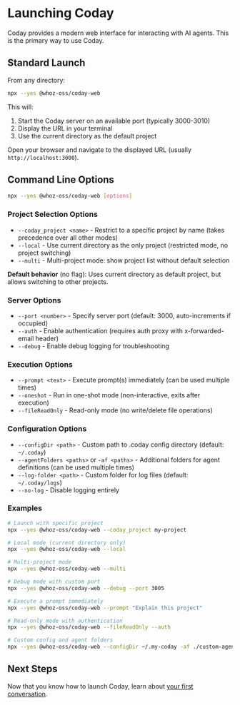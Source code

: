 # Launching Coday

Coday provides a modern web interface for interacting with AI agents. This is the primary way to use Coday.

## Standard Launch

From any directory:

```bash
npx --yes @whoz-oss/coday-web
```

This will:
1. Start the Coday server on an available port (typically 3000-3010)
2. Display the URL in your terminal
3. Use the current directory as the default project

Open your browser and navigate to the displayed URL (usually `http://localhost:3000`).

## Command Line Options

```bash
npx --yes @whoz-oss/coday-web [options]
```

### Project Selection Options

- `--coday_project <name>` - Restrict to a specific project by name (takes precedence over all other modes)
- `--local` - Use current directory as the only project (restricted mode, no project switching)
- `--multi` - Multi-project mode: show project list without default selection

**Default behavior** (no flag): Uses current directory as default project, but allows switching to other projects.

### Server Options

- `--port <number>` - Specify server port (default: 3000, auto-increments if occupied)
- `--auth` - Enable authentication (requires auth proxy with x-forwarded-email header)
- `--debug` - Enable debug logging for troubleshooting

### Execution Options

- `--prompt <text>` - Execute prompt(s) immediately (can be used multiple times)
- `--oneshot` - Run in one-shot mode (non-interactive, exits after execution)
- `--fileReadOnly` - Read-only mode (no write/delete file operations)

### Configuration Options

- `--configDir <path>` - Custom path to .coday config directory (default: `~/.coday`)
- `--agentFolders <paths>` or `-af <paths>` - Additional folders for agent definitions (can be used multiple times)
- `--log-folder <path>` - Custom folder for log files (default: `~/.coday/logs`)
- `--no-log` - Disable logging entirely

### Examples

```bash
# Launch with specific project
npx --yes @whoz-oss/coday-web --coday_project my-project

# Local mode (current directory only)
npx --yes @whoz-oss/coday-web --local

# Multi-project mode
npx --yes @whoz-oss/coday-web --multi

# Debug mode with custom port
npx --yes @whoz-oss/coday-web --debug --port 3005

# Execute a prompt immediately
npx --yes @whoz-oss/coday-web --prompt "Explain this project"

# Read-only mode with authentication
npx --yes @whoz-oss/coday-web --fileReadOnly --auth

# Custom config and agent folders
npx --yes @whoz-oss/coday-web --configDir ~/.my-coday -af ./custom-agents
```

## Next Steps

Now that you know how to launch Coday, learn about [your first conversation](./first-conversation.md).
